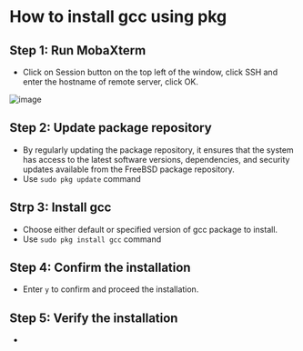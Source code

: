 # How to install gcc using pkg

## Step 1: Run MobaXterm
* Click on Session button on the top left of the window, click SSH and enter the hostname of remote server, click OK.
  
![image](https://github.com/najiaaleeya/2403-ITT440/assets/167092733/517c26ff-6724-466c-b425-8ba5a961e5f8)

## Step 2: Update package repository
* By regularly updating the package repository, it ensures that the system has access to the latest software versions, dependencies, and security updates available from the FreeBSD package repository.
* Use `sudo pkg update` command

## Strp 3: Install gcc
* Choose either default or specified version of gcc package to install.
* Use `sudo pkg install gcc` command

## Step 4: Confirm the installation
* Enter `y` to confirm and proceed the installation.

## Step 5: Verify the installation
* 
